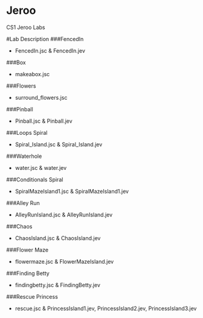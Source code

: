 # Jeroo
CS1 Jeroo Labs


#Lab Description
###FencedIn
- FencedIn.jsc & FencedIn.jev

###Box
- makeabox.jsc
 
###Flowers
- surround_flowers.jsc
 
###Pinball
- Pinball.jsc & Pinball.jev

###Loops Spiral
- Spiral_Island.jsc & Spiral_Island.jev

###Waterhole
- water.jsc & water.jev

###Conditionals Spiral
- SpiralMazeIsland1.jsc & SpiralMazeIsland1.jev

###Alley Run
- AlleyRunIsland.jsc & AlleyRunIsland.jev 

###Chaos
- ChaosIsland.jsc & ChaosIsland.jev

###Flower Maze
- flowermaze.jsc & FlowerMazeIsland.jev

###Finding Betty
- findingbetty.jsc & FindingBetty.jev

###Rescue Princess
- rescue.jsc & PrincessIsland1.jev, PrincessIsland2.jev, PrincessIsland3.jev 

